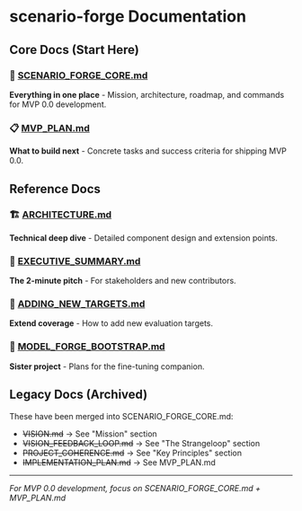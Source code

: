 # scenario-forge Documentation

## Core Docs (Start Here)

### 🎯 [SCENARIO_FORGE_CORE.md](SCENARIO_FORGE_CORE.md)
**Everything in one place** - Mission, architecture, roadmap, and commands for MVP 0.0 development.

### 📋 [MVP_PLAN.md](MVP_PLAN.md)  
**What to build next** - Concrete tasks and success criteria for shipping MVP 0.0.

## Reference Docs

### 🏗️ [ARCHITECTURE.md](ARCHITECTURE.md)
**Technical deep dive** - Detailed component design and extension points.

### 📄 [EXECUTIVE_SUMMARY.md](EXECUTIVE_SUMMARY.md)
**The 2-minute pitch** - For stakeholders and new contributors.

### 🎯 [ADDING_NEW_TARGETS.md](ADDING_NEW_TARGETS.md)
**Extend coverage** - How to add new evaluation targets.

### 🔨 [MODEL_FORGE_BOOTSTRAP.md](MODEL_FORGE_BOOTSTRAP.md)
**Sister project** - Plans for the fine-tuning companion.

## Legacy Docs (Archived)

These have been merged into SCENARIO_FORGE_CORE.md:
- ~~VISION.md~~ → See "Mission" section
- ~~VISION_FEEDBACK_LOOP.md~~ → See "The Strangeloop" section  
- ~~PROJECT_COHERENCE.md~~ → See "Key Principles" section
- ~~IMPLEMENTATION_PLAN.md~~ → See MVP_PLAN.md

---

*For MVP 0.0 development, focus on SCENARIO_FORGE_CORE.md + MVP_PLAN.md*